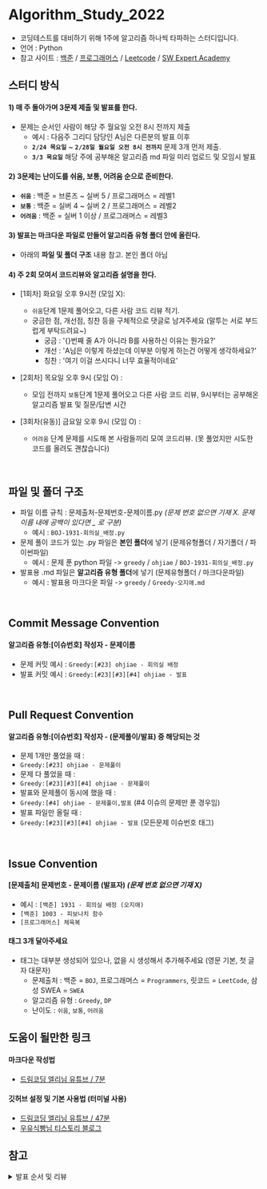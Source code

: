 # Algorithm_Study_2022

- 코딩테스트를 대비하기 위해 1주에 알고리즘 하나씩 타파하는 스터디입니다.
- 언어 : Python
- 참고 사이트 : [백준](https://www.acmicpc.net/) / [프로그래머스](https://programmers.co.kr/) / [Leetcode](https://leetcode.com/explore/) / [SW Expert Academy](https://swexpertacademy.com/)

## 스터디 방식
#### 1) 매 주 돌아가며 3문제 제출 및 발표를 한다. 
- 문제는 순서인 사람이 해당 주 월요일 오전 8시 전까지 제출 
  + 예시 : 다음주 그리디 담당인 A님은 다른분의 발표 이후 <br>
  + **`2/24 목요일`** ~ **`2/28일 월요일 오전 8시 전까지`** 문제 3개 먼저 제출. <br>
  + **`3/3 목요일`** 해당 주에 공부해온 알고리즘 md 파일 미리 업로드 및 모임시 발표

#### 2) 3문제는 난이도를 쉬움, 보통, 어려움 순으로 준비한다. 
  - **`쉬움`** : 백준 = 브론즈 ~ 실버 5 / 프로그래머스 = 레벨1
  - **`보통`** : 백준 = 실버 4 ~ 실버 2 /  프로그래머스 = 레벨2
  - **`어려움`** : 백준 = 실버 1 이상 / 프로그래머스 = 레벨3

#### 3) 발표는 마크다운 파일로 만들어 알고리즘 유형 폴더 안에 올린다. 
 - 아래의 **파일 및 폴더 구조** 내용 참고. 본인 폴더 아님
  
#### 4) 주 2회 모여서 코드리뷰와 알고리즘 설명을 한다.
- [1회차] 화요일 오후 9시전 (모임 X): 
  + `쉬움`단계 1문제 풀어오고, 다른 사람 코드 리뷰 적기. 
  + 궁금한 점, 개선점, 칭찬 등을 구체적으로 댓글로 남겨주세요 (말투는 서로 부드럽게 부탁드려요~)
    + 궁금 : '{}번째 줄 A가 아니라 B를 사용하신 이유는 뭔가요?'
    + 개선 : 'A님은 이렇게 하셨는데 이부분 이렇게 하는건 어떻게 생각하세요?'
    + 칭찬 : '여기 이걸 쓰시다니 너무 효율적이네요'

- [2회차] 목요일 오후 9시 (모임 O) : 
  + 모임 전까지 `보통`단계 1문제 풀어오고 다른 사람 코드 리뷰, 9시부터는 공부해온 알고리즘 발표 및 질문/답변 시간

- [3회차(유동)] 금요일 오후 9시 (모임 O) : 
  + `어려움` 단계 문제를 시도해 본 사람들끼리 모여 코드리뷰. (못 풀었지만 시도한 코드를 올려도 괜찮습니다)

<br>

## 파일 및 폴더 구조
- 파일 이름 규칙 : 문제출처-문제번호-문제이름.py    *(문제 번호 없으면 기재 X. 문제 이름 내에 공백이 있다면 _ 로 구분)*
  + 예시 : `BOJ-1931-회의실_배정.py`
- 문제 풀이 코드가 있는 .py 파일은 **본인 폴더**에 넣기 (문제유형폴더 / 자기폴더 / 파이썬파일)
  + 예시 : 문제 푼 python 파일 -> `greedy` / `ohjiae` / `BOJ-1931-회의실_배정.py`
- 발표용 .md 파일은 **알고리즘 유형 폴더**에 넣기 (문제유형폴더 / 마크다운파일)
  + 예시 : 발표용 마크다운 파일 ->  `greedy` / `Greedy-오지애.md`

<br>

## Commit Message Convention
#### 알고리즘 유형:[이슈번호] 작성자 - 문제이름
  + 문제 커밋 예시 : `Greedy:[#23] ohjiae - 회의실 배정`
  + 발표 커밋 예시 : `Greedy:[#23][#3][#4] ohjiae - 발표`
<br>

## Pull Request Convention
#### 알고리즘 유형:[이슈번호] 작성자 - (문제풀이/발표) 중 해당되는 것
  + 문제 1개만 풀었을 때 : 
  + `Greedy:[#23] ohjiae - 문제풀이`
  + 문제 다 풀었을 때 : 
  + `Greedy:[#23][#3][#4] ohjiae - 문제풀이`
  + 발표와 문제풀이 동시에 했을 때 : 
  + `Greedy:[#4] ohjiae - 문제풀이,발표` (#4 이슈의 문제만 푼 경우임)
  + 발표 파일만 올릴 때 : 
  + `Greedy:[#23][#3][#4] ohjiae - 발표` (모든문제 이슈번호 태그)
<br>


## Issue Convention
#### [문제출처] 문제번호 - 문제이름 (발표자)  *(문제 번호 없으면 기재 X)*
  + 예시 : `[백준] 1931 - 회의실 배정 (오지애)`
  + `[백준] 1003 - 피보나치 함수`
  + `[프로그래머스] 체육복`

#### 태그 **3개** 달아주세요
- 태그는 대부분 생성되어 있으나, 없을 시 생성해서 추가해주세요 (영문 기본, 첫 글자 대문자)
  + 문제출처 : 백준 = `BOJ`, 프로그래머스 = `Programmers`, 릿코드 = `LeetCode`, 삼성 SWEA = `SWEA`
  + 알고리즘 유형 : `Greedy`, `DP`
  + 난이도 : `쉬움`, `보통`, `어려움` 


## 도움이 될만한 링크
#### 마크다운 작성법 
- [드림코딩 엘리님 유튜브 / 7분](https://youtu.be/kMEb_BzyUqk)
#### 깃허브 설정 및 기본 사용법 (터미널 사용)
- [드림코딩 엘리님 유튜브 / 47분](https://youtu.be/Z9dvM7qgN9s)
- [우유식빵님 티스토리 블로그](https://waytocse.tistory.com/59)


## 참고

<details>
<summary>발표 순서 및 리뷰</summary>
<div markdown="1">
  
### 순서
  
|주차|이름(git_id)|발표일|
|---|------|--|
|1 주차|오레오라떼 (HaileyHyewonChung)|`3/3`|
|2 주차|dyoon1635|`3/10`|
|3 주차|제리 (yyj0128)|`3/17`|
|4 주차|머리 빗는 네오 (koodaeun)|`3/24`|
|5 주차|학부생 (kimdozzi)|`3/31`|
|6 주차|europani|`4/7`|
|7 주차|소담|`4/14`|
|8 주차|JJ (aegohc)|`4/21`|
|9 주차|튜브 (nayoung1124)|`4/28`|
|10 주차|프로도 (Choi-2022)|`5/5`|
|11 주차|무지(div-leejaemyeong)|`5/12`|

> 10 주차는 빨간날이니 추후에 고민해봅시다!
                                 
### 리뷰 
> (예시) 2,3,4 를 리뷰해야 한다면?
  
> 2주차 담당자님(dyoon1635), 3주차 담당자님(제리), 4주차 담당자님(머리 빗는 네오) 의 코드를 리뷰하기!
  
|  이름  |1.오레오(Hailey)|2.doy (dyoon)|3.제리(yyj)|4.네오(koo)|5.학부생(kimdozzi)|6.europani|7.소담(soda)|8.재재(ohjiae)|9.튜브(nayoung)|10.프로도(Choi)|11.무지(div)|
|------|-----|-----|-----|-----|-----|-----|-----|-----|-----|-----|-----|
|1 주차|2,3,4|3,4,5|4,5,6|5,6,7|6,7,8|7,8,9|8,9,10|9,10,11|10,11,1|11,1,2|1,2,3|                        
|2 주차|3,4,5|4,5,6|5,6,7|6,7,8|7,8,9|8,9,10|9,10,11|10,11,1|11,1,2|1,2,3|2,3,4|
|3 주차|4,5,6|5,6,7|6,7,8|7,8,9|8,9,10|9,10,11|10,11,1|11,1,2|1,2,3|2,3,4|3,4,5|
|4 주차|5,6,7|6,7,8|7,8,9|8,9,10|9,10,11|10,11,1|11,1,2|1,2,3|2,3,4|3,4,5|4,5,6|
|5 주차|6,7,8|7,8,9|8,9,10|9,10,11|10,11,1|11,1,2|1,2,3|2,3,4|3,4,5|4,5,6|5,6,7|
|6 주차|7,8,9|8,9,10|9,10,11|10,11,1|11,1,2|1,2,3|2,3,4|3,4,5|4,5,6|5,6,7|6,7,8|
|7 주차|8,9,10|9,10,11|10,11,1|11,1,2|1,2,3|2,3,4|3,4,5|4,5,6|5,6,7|6,7,8|7,8,9|
|8 주차|9,10,11|10,11,1|11,1,2|1,2,3|2,3,4|3,4,5|4,5,6|5,6,7|6,7,8|7,8,9|8,9,10|
|9 주차|10,11,1|11,1,2|1,2,3|2,3,4|3,4,5|4,5,6|5,6,7|6,7,8|7,8,9|8,9,10|9,10,11|
|10 주차|11,1,2|1,2,3|2,3,4|3,4,5|4,5,6|5,6,7|6,7,8|7,8,9|8,9,10|9,10,11|10,11,1|
|11 주차|1,2,3|2,3,4|3,4,5|4,5,6|5,6,7|6,7,8|7,8,9|8,9,10|9,10,11|10,11,1|11,1,2|

</div>
</details>

